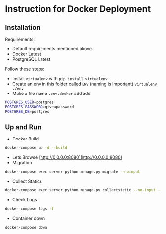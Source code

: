 # Instruction for Docker Deployment 

## Installation

Requirements:

- Default requirements mentioned above.
- Docker Latest
- PostgreSQL Latest

Follow these steps:
- Install `virtualenv` with `pip install virtualenv`
- Create an env in this folder called `ENV` (naming is important) `virtualenv ./env`
- Make a file name `.env.docker` add add
```sh
POSTGRES_USER=postgres
POSTGRES_PASSWORD=giveapassword
POSTGRES_DB=postgres
```

## Up and Run

 - Docker Build
```sh
docker-compose up -d --build
```
- Lets Browse [http://0.0.0.0:8080](http://0.0.0.0:8080)
- Migration
```sh
docker-compose exec server python manage.py migrate --noinput
```
- Collect Statics 
```sh
docker-compose exec server python manage.py collectstatic --no-input --clear
```
- Check Logs
```sh
docker-compose logs -f
``` 
- Container down
```sh
docker-compose down
```

